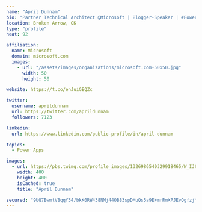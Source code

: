 ```yaml
---
name: "April Dunnam"
bio: "Partner Technical Architect @Microsoft | Blogger-Speaker | #PowerApps, #PowerAutomate, #Office365, #SharePoint | #WIT | #Karaoke Queen"
location: Broken Arrow, OK
type: "profile"
heat: 92

affiliation:
  name: Microsoft
  domain: microsoft.com
  images:
    - url: "/assets/images/organizations/microsoft.com-50x50.jpg"
      width: 50
      height: 50

website: https://t.co/enJuiGEQZc

twitter:
  username: aprildunnam
  url: https://twitter.com/aprildunnam
  followers: 7123

linkedin:
  url: https://www.linkedin.com/public-profile/in/april-dunnam

topics:
  - Power Apps

images:
  - url: https://pbs.twimg.com/profile_images/1326986540329918465/W_IJ6Ih2_400x400.jpg
    width: 400
    height: 400
    isCached: true
    title: "April Dunnam"

secured: "9UQ7BwmtV8qqY34/bkK0RW438NMj44OB83spDMuQs5a9E+mrRmXPJEvQgfzjY+ZIjj5WdEG0Hr1tQztD6QLkjMgqeVfI9PU44dFTcHT+GdzanBWnwA7lzDsivZ4kA24mhu1JxLSAK39PiV8gYUbiaqJNKRhMSSbFOPhSaIyDOd7YSF3w2UfasSaP/Lf0gMkNoZeHuKTP/DP6MVi0mLN/z5UjdqD6mFoX2yXEXn9ptBXS0SQOSjWngOpbfI6Mojjgn1/kPckUZdmlvqEwojB7LrsX9oMlaLFaN8v3SHPWEYyfWTN+BNyMlYs+NEdgkjsoiuYPmZrfw0T/CEVI5iAxZf6G+ZWUBvZM1rOpYZJCG0xKdp3fDCg6bJuWzpw+Eyfc2gY4bW2Z+2F5/k9h0b9M7hjU5UdaK5eLuiy5kk9Q0EQ=;7iSODHaFDinmqkojKYvngQ=="
---
```



